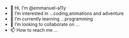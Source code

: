 - 👋 Hi, I’m @emmanuel-a11y
- 👀 I’m interested in ...coding,animations and adventure
- 🌱 I’m currently learning ...programming
- 💞️ I’m looking to collaborate on ...
- 📫 How to reach me ...

<!---
emmanuel-a11y/emmanuel-a11y is a ✨ special ✨ repository because its `README.md` (this file) appears on your GitHub profile.
You can click the Preview link to take a look at your changes.
--->
